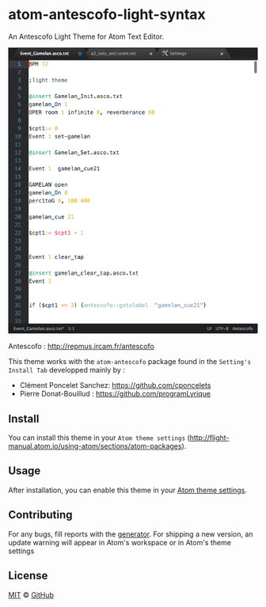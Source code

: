 # atom-antescofo-light-syntax

An Antescofo Light Theme for Atom Text Editor.

![](https://github.com/nadirB/atom-antescofo-light-syntax/blob/master/screenshots/atom-antescofo-light-screen-caps.png)



Antescofo : http://repmus.ircam.fr/antescofo

This theme works with the `atom-antescofo` package found in the `Setting's Install Tab` developped mainly by :

- Clément Poncelet Sanchez: https://github.com/cponcelets
- Pierre Donat-Bouillud : https://github.com/programLyrique



## Install

You can install this theme in your `Atom theme settings` (http://flight-manual.atom.io/using-atom/sections/atom-packages).


## Usage

After installation, you can enable this theme in your [Atom theme settings](http://flight-manual.atom.io/using-atom/sections/atom-packages/#_atom_themes).


## Contributing

For any bugs, fill reports with the [generator](https://github.com/nadirB/atom-antescofo-syntax/issues). For shipping a new version, an update warning will appear in Atom's workspace or in Atom's theme settings

## License

[MIT](./LICENSE) &copy; [GitHub](https://github.com/)
